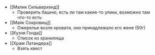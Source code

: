 - [[Малик Сильверхенд]]
	- Проверить башню, есть ли там какие-то улики, возможно там что-то есть
- [[Маяк Сокровищ]]
	- Ожерелье возле кровати, оно принадлежало его жене (50г)
- [[Кузня Гонда]]
	- Список из хранилища
- [[Храм Латандера]]
	- Взять квест
